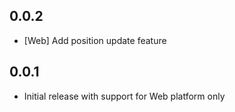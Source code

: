 ## 0.0.2

* [Web] Add position update feature

## 0.0.1

* Initial release with support for Web platform only
